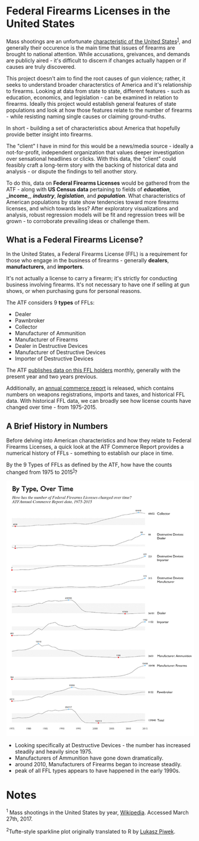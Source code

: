 # Federal Firearms Licenses in the United States

Mass shootings are an unfortunate [characteristic of the United States](https://en.wikipedia.org/wiki/Category:Mass_shootings_in_the_United_States_by_year)<sup>[1](#notes)</sup>, and generally their occurence is the main time that issues of firearms are brought to national attention. While accusations, greivances, and demands are publicly aired - it's difficult to discern if changes actually happen or if causes are truly discovered. 

This project doesn't aim to find the root causes of gun violence; rather, it seeks to understand broader characterstics of America and it's relationship to firearms. Looking at data from state to state, different features - such as education, economics, and legislation - can be examined in relation to firearms. Ideally this project would establish general features of state populations and look at how those features relate to the number of firearms - while resisting naming single causes or claiming ground-truths.

In short - building a set of characteristics about America that hopefully provide better insight into firearms. 

The "client" I have in mind for this would be a news/media source - ideally a not-for-profit, independent organization that values deeper investigation over sensational headlines or clicks. With this data, the "client" could feasibly craft a long-term story with the backing of historical data and analysis - or dispute the findings to tell another story. 

To do this, data on **Federal Firearms Licenses** would be gathered from the ATF - along with **US Census data** pertaining to fields of **_education_**, **_income**_, **_industry_**, **_legislation_**, and **_population_**. What characteristics of American populations by state show tendencies toward more firearms licenses, and which towards less? After exploratory visualizations and analysis, robust regression models will be fit and regression trees will be grown - to corroborate prevailing ideas or challenge them. 

## What is a Federal Firearms License?

In the United States, a Federal Firearms License (FFL) is a requirement for those who engage in the business of firearms - generally **dealers**, **manufacturers**, and **importers**. 

It's not actually a license to carry a firearm; it's strictly for conducting business involving firearms. It's not necessary to have one if selling at gun shows, or when purchasing guns for personal reasons. 

The ATF considers 9 __types__ of FFLs: 

- Dealer
- Pawnbroker
- Collector
- Manufacturer of Ammunition
- Manufacturer of Firearms
- Dealer in Destructive Devices
- Manufacturer of Destructive Devices
- Importer of Destructive Devices

The ATF [publishes data on this FFL holders](https://www.atf.gov/firearms/listing-federal-firearms-licensees-ffls-2016) monthly, generally with the present year and two years previous. 

Additionally, an [annual commerce report](https://www.atf.gov/resource-center/data-statistics) is released, which contains numbers on weapons registrations, imports and taxes, and historical FFL data. With historical FFL data, we can broadly see how license counts have changed over time - from 1975-2015. 

## A Brief History in Numbers

Before delving into American characteristics and how they relate to Federal Firearms Licenses, a quick look at the ATF Commerce Report provides a numerical history of FFLs - something to establish our place in time. 

By the 9 Types of FFLs as defined by the ATF, how have the counts changed from 1975 to 2015<sup>[1](#works-cited)</sup>?

![FFL-History](presentation/assets/TypesOverTime.jpg)

- Looking specifically at Destructive Devices - the number has increased steadily and heavily since 1975.
- Manufacturers of Ammunition have gone down dramatically.
- around 2010, Manufacturers of Firearms began to increase steadily.
- peak of all FFL types appears to have happened in the early 1990s.

# Notes

<sup>1</sup> Mass shootings in the United States by year, [Wikipedia](https://en.wikipedia.org/wiki/Category:Mass_shootings_in_the_United_States_by_year). Accessed March 27th, 2017. 

<sup>2</sup>Tufte-style sparkline plot originally translated to R by [Lukasz Piwek](http://motioninsocial.com/tufte/).

